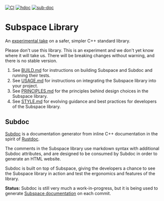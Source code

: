 [![CI](https://github.com/chromium/subspace/actions/workflows/ci.yml/badge.svg)](https://github.com/chromium/subspace/actions/workflows/ci.yml)
[![hdoc](https://github.com/chromium/subspace/actions/workflows/hdoc.yml/badge.svg)](https://docs.hdoc.io/danakj/subspace/)
[![sub-doc](https://github.com/chromium/subspace/actions/workflows/subdoc.yml/badge.svg)](https://danakj.github.io/subspace-docs/sus.html)
<!---
[![clang-doc](https://github.com/chromium/subspace/actions/workflows/clang-doc.yml/badge.svg)](https://danakj.github.io/subspace-docs/sus/#Namespaces)
-->
# Subspace Library

An [experimental take](https://danakj.github.io/2022/12/31/why-subspace.html)
on a safer, simpler C++ standard library.

Please don't use this library. This is an experiment and we don't yet know where
it will take us. There will be breaking changes without warning, and there is no
stable version.

1. See [BUILD.md](BUILD.md) for instructions on building Subspace and Subdoc
and running their tests.
1. See [USAGE.md](USAGE.md) for instructions on integrating the
Subspace library into your project.
1. See [PRINCIPLES.md](PRINCIPLES.md) for the principles behind design choices in
the Subspace library.
1. See [STYLE.md](STYLE.md) for evolving guidance and best practices for
developers of the Subspace library.

## Subdoc

[Subdoc](subdoc/) is a documentation generator from inline C++ documentation
in the spirit of
[Rustdoc](https://doc.rust-lang.org/rustdoc/what-is-rustdoc.html).

The comments in the Subspace library use markdown syntax with additional Subdoc
attributes, and are designed to be consumed by Subdoc in order to generate an
HTML website.

Subdoc is built on top of Subspace, giving the developers a chance to see the
Subspace library in action and test the ergonomics and features of the library.

**Status:**
Subdoc is still very much a work-in-progress, but it is being used to generate
[Subspace documentation](https://danakj.github.io/subspace-docs/sus/#Namespaces)
on each commit.
